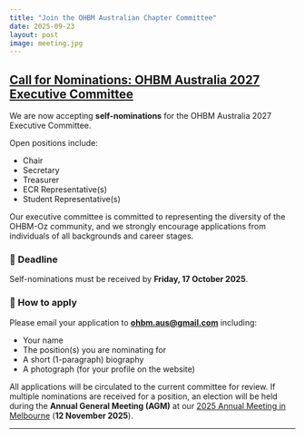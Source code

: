 ```yaml
---
title: "Join the OHBM Australian Chapter Committee"
date: 2025-09-23
layout: post
image: meeting.jpg
---
```


## [**Call for Nominations: OHBM Australia 2027 Executive Committee**](/team)

We are now accepting **self-nominations** for the OHBM Australia 2027 Executive Committee.  

Open positions include:  
- Chair  
- Secretary  
- Treasurer  
- ECR Representative(s)  
- Student Representative(s)  

Our executive committee is committed to representing the diversity of the OHBM-Oz community, and we strongly encourage applications from individuals of all backgrounds and career stages.  

### 📅 Deadline  
Self-nominations must be received by **Friday, 17 October 2025**.  

### 📩 How to apply  
Please email your application to [**ohbm.aus@gmail.com**](mailto:ohbm.aus@gmail.com) including:  
- Your name  
- The position(s) you are nominating for  
- A short (1-paragraph) biography  
- A photograph (for your profile on the website)  

All applications will be circulated to the current committee for review. If multiple nominations are received for a position, an election will be held during the **Annual General Meeting (AGM)** at our [2025 Annual Meeting in Melbourne](/posts/2025-annual-meeting) (**12 November 2025**).  

---
